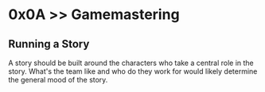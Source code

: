 # 0x0A >> Gamemastering

## Running a Story
A story should be built around the characters who take a central role in the story. What's the team like and who do they work for would likely determine the general mood of the story.